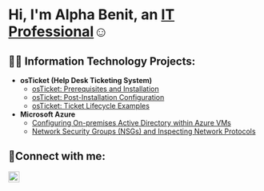 <h1>Hi, I'm Alpha Benit, an <a href="https://www.linkedin.com/in/alpha-benit-ngongo-b6b03044/">IT Professional</a>☺</h1>

<h2>👨‍💻 Information Technology Projects:</h2>

- <b>osTicket (Help Desk Ticketing System)</b>
  - [osTicket: Prerequisites and Installation](https://github.com/ashotshe/osticket-prereqs)
  - [osTicket: Post-Installation Configuration](https://github.com/ashotshe/post-install-config)
  - [osTicket: Ticket Lifecycle Examples](https://github.com/ashotshe/osTicket---Ticket-Lifecycle)
- <b>Microsoft Azure</b>
  - [Configuring On-premises Active Directory within Azure VMs](https://github.com/joshmadakorcc/configure-ad)
  - [Network Security Groups (NSGs) and Inspecting Network Protocols](https://github.com/joshmadakorcc/azure-network-protocols)

<h2>🤳Connect with me:</h2>

[<img align="left" alt="Josh | LinkedIn" width="22px" src="https://cdn.jsdelivr.net/npm/simple-icons@v3/icons/linkedin.svg" />][linkedin]


[linkedin]: https://www.linkedin.com/in/alpha-benit-ngongo-b6b03044/
